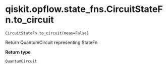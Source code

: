 # qiskit.opflow\.state\_fns.CircuitStateFn.to\_circuit

`CircuitStateFn.to_circuit(meas=False)`

Return QuantumCircuit representing StateFn

**Return type**

`QuantumCircuit`
